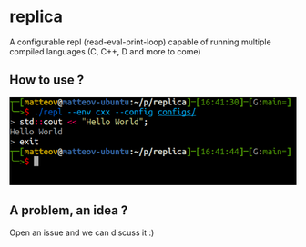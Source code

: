# replica

A configurable repl (read-eval-print-loop) capable of running multiple compiled languages (C, C++, D and more to come)

## How to use ?

![replica_ex01](images/replica_ex1.png)

## A problem, an idea ?

Open an issue and we can discuss it :)
